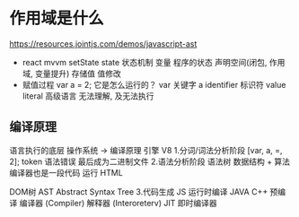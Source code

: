 # 作用域是什么

https://resources.jointjs.com/demos/javascript-ast 


- react mvvm setState state 状态机制
  变量 程序的状态 声明空间(闭包, 作用域, 变量提升) 存储值
  值修改
- 赋值过程
  var a = 2; 它是怎么运行的？
  var 关键字 a identifier 标识符
  value literal
  高级语言
  无法理解, 及无法执行
## 编译原理
  语言执行的底层
  操作系统 -> 编译原理
  引擎 V8
  1.分词/词法分析阶段
  [var, a, =, 2];
  token 语法错误
  最后成为二进制文件
  2.语法分析阶段
  语法树
  数据结构 + 算法
  编译器也是一段代码 运行
  HTML <div></div> DOM树
  AST Abstract Syntax Tree
  3.代码生成
  JS 运行时编译
  JAVA C++ 预编译
  编译器 (Compiler)
  解释器 (Interoreterv)
  JIT 即时编译器